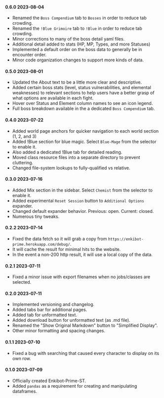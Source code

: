 #### 0.6.0 2023-08-04

- Renamed the `Boss Compendium` tab to `Bosses` in order to reduce tab crowding.
- Renamed the `!Blue Grimoire` tab to `!Blue` in order to reduce tab crowding.
- Minor corrections to many of the boss detail yaml files.
- Additional detail added to stats (HP, MP, Types, and more Statuses)
- Implemented a default order on the boss data to generally be in encounter order.
- Minor code organization changes to support more kinds of data.

#### 0.5.0 2023-08-01

- Updated the About text to be a little more clear and descriptive.
- Added certain boss stats (level, status vulnerabilities, and elemental weaknesses) 
  to relevant sections to help users have a better grasp of what options are available 
  in each fight.
- Hover over Status and Element column names to see an icon legend.
- Full boss breakdown available in the a dedicated `Boss Compendium` tab.

#### 0.4.0 2023-07-22

- Added world page anchors for quicker navigation to each world section (1, 2, and 3)
- Added !Blue section for blue magic. Select `Blue-Mage` from the selector to enable it.
- Also added a dedicated !Blue tab for detailed reading.
- Moved class resource files into a separate directory to prevent cluttering.
- Changed file-system lookups to fully-qualified vs relative.

#### 0.3.0 2023-07-16

- Added Mix section in the sidebar. Select `Chemist` from the selector to enable it.
- Added experimental `Reset Session` button to `Additional Options` expander. 
- Changed default expander behavior. Previous: open. Current: closed.
- Numerous tiny tweaks.

#### 0.2.2 2023-07-14

- Fixed the data fetch so it will grab a copy from `https://enkibot-prime.herokuapp.com/debug/`.
- It will cache the result for minimal hits to the website.
- In the event a non-200 http result, it will use a local copy of the data.

#### 0.2.1 2023-07-11

- Fixed a minor issue with export filenames when no jobs/classes are selected.

#### 0.2.0 2023-07-11

- Implemented versioning and changelog.
- Added tabs bar for additional pages.
- Added tab for unformatted text.
- Added download button for unformatted text (as .md file).
- Renamed the "Show Original Markdown" button to "Simplified Display".
- Other minor formatting and spacing changes.

#### 0.1.1 2023-07-10

- Fixed a bug with searching that caused every character to display on its own row.

#### 0.1.0 2023-07-09

- Officially created Enkibot-Prime-ST.
- Added `pandas` as a requirement for creating and manipulating dataframes.
